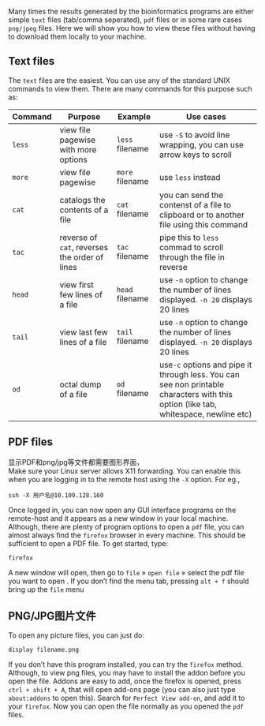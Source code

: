 Many times the results generated by the bioinformatics programs are either simple `text` files (tab/comma seperated), `pdf` files or in some rare cases `png/jpeg` files. Here we will show you how to view these files without having to download them locally to your machine.
## Text files  
The `text` files are the easiest. You can use any of the standard UNIX commands to view them. There are many commands for this purpose such as:  

Command |	Purpose |	Example |	Use cases
--- | --- | --- | ---
`less` |	view file pagewise with more options |	`less` filename	| use `-S` to avoid line wrapping, you can use arrow keys to scroll
`more` |	view file pagewise	| `more` filename	| use `less` instead
`cat` |	catalogs the contents of a file	| `cat` filename	| you can send the contenst of a file to clipboard or to another file using this command
`tac` |	reverse of `cat`, reverses the order of lines	| `tac` filename	| pipe this to `less` commad to scroll through the file in reverse
`head` |	view first few lines of a file |	`head` filename	| use `-n` option to change the number of lines displayed. `-n 20` displays 20 lines
`tail` |	view last few lines of a file	| `tail` filename |	use `-n` option to change the number of lines displayed. `-n 20` displays 20 lines
`od` |	octal dump of a file |	`od` filename	| use`-c` options and pipe it through less. You can see non printable characters with this option (like tab, whitespace, newline etc)

## PDF files  
显示PDF和png/jpg等文件都需要图形界面，    
Make sure your Linux server allows X11 forwarding. You can enable this when you are logging in to the remote host using the `-X` option. For eg.,

```
ssh -X 用户名@10.100.128.160
```  
Once logged in, you can now open any GUI interface programs on the remote-host and it appears as a new window in your local machine. Although, there are plenty of program options to open a `pdf` file, you can almost always find the `firefox` browser in every machine. This should be sufficient to open a PDF file. To get started, type:

```
firefox
```
A new window will open, then go to `file` » `open file` » select the pdf file you want to open . If you don’t find the menu tab, pressing `alt + f` should bring up the `file` menu

## PNG/JPG图片文件  
To open any picture files, you can just do:

```
display filename.png
```
If you don’t have this program installed, you can try the `firefox` method. Although, to view png files, you may have to install the addon before you open the file. Addons are easy to add, once the firefox is opened, press `ctrl + shift + A`, that will open add-ons page (you can also just type `about:addons` to open this). Search for `Perfect View add-on`, and add it to your `firefox`. Now you can open the file normally as you opened the `pdf` files.

